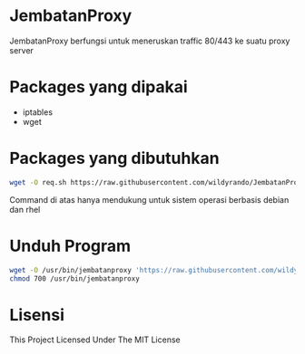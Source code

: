 # JembatanProxy
JembatanProxy berfungsi untuk meneruskan traffic 80/443 ke suatu proxy server

# Packages yang dipakai
- iptables
- wget

# Packages yang dibutuhkan
```bash
wget -O req.sh https://raw.githubusercontent.com/wildyrando/JembatanProxy/main/req.sh && bash req.sh
```
Command di atas hanya mendukung untuk sistem operasi berbasis debian dan rhel

# Unduh Program
```bash
wget -O /usr/bin/jembatanproxy 'https://raw.githubusercontent.com/wildyrando/JembatanProxy/main/jembatanproxy'
chmod 700 /usr/bin/jembatanproxy
```

# Lisensi
This Project Licensed Under The MIT License
